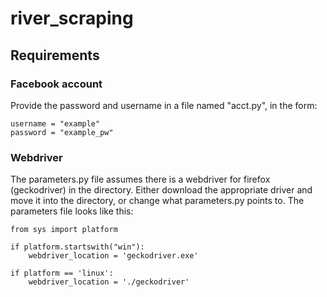 # river_scraping

## Requirements

### Facebook account
Provide the password and username in a file named "acct.py", in the form:
```
username = "example"
password = "example_pw"
```

### Webdriver
The parameters.py file assumes there is a webdriver for firefox (geckodriver) in the directory.
Either download the appropriate driver and move it into the directory, or change what parameters.py points to.
The parameters file looks like this:
```
from sys import platform

if platform.startswith("win"):
    webdriver_location = 'geckodriver.exe'

if platform == 'linux':
    webdriver_location = './geckodriver'
```